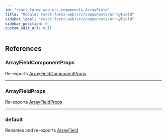 ```yaml
---
id: "react_formz_web_src_components_ArrayField"
title: "Module: react-formz-web/src/components/ArrayField"
sidebar_label: "react-formz-web/src/components/ArrayField"
sidebar_position: 0
custom_edit_url: null
---
```


## References

### ArrayFieldComponentProps

Re-exports [ArrayFieldComponentProps](../interfaces/react_formz_web_src_components_ArrayField_ArrayField_types.ArrayFieldComponentProps.md)

___

### ArrayFieldProps

Re-exports [ArrayFieldProps](../interfaces/react_formz_web_src_components_ArrayField_ArrayField_types.ArrayFieldProps.md)

___

### default

Renames and re-exports [ArrayField](react_formz_web_src_components_ArrayField_ArrayField.md#arrayfield)

